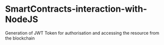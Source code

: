 # SmartContracts-interaction-with-NodeJS
Generation of JWT Token for authorisation and accessing the resource from the blockchain
